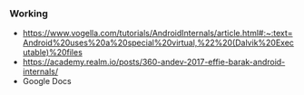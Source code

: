 ### Working
- https://www.vogella.com/tutorials/AndroidInternals/article.html#:~:text=Android%20uses%20a%20special%20virtual,%22%20(Dalvik%20Executable)%20files
- https://academy.realm.io/posts/360-andev-2017-effie-barak-android-internals/
- Google Docs